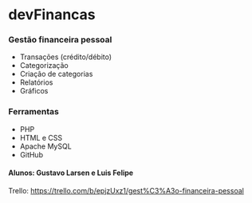 # devFinancas
### Gestão financeira pessoal
* Transações (crédito/débito)
* Categorização
* Criação de categorias
* Relatórios
* Gráficos

### Ferramentas
* PHP
* HTML e CSS
* Apache MySQL
* GitHub

#### Alunos: Gustavo Larsen e Luis Felipe
Trello: https://trello.com/b/epjzUxz1/gest%C3%A3o-financeira-pessoal
